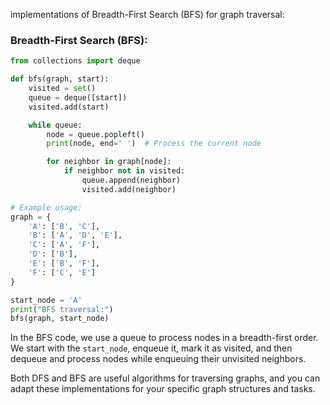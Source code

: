 implementations of Breadth-First Search (BFS) for graph traversal:

### Breadth-First Search (BFS):

```python
from collections import deque

def bfs(graph, start):
    visited = set()
    queue = deque([start])
    visited.add(start)

    while queue:
        node = queue.popleft()
        print(node, end=' ')  # Process the current node

        for neighbor in graph[node]:
            if neighbor not in visited:
                queue.append(neighbor)
                visited.add(neighbor)

# Example usage:
graph = {
    'A': ['B', 'C'],
    'B': ['A', 'D', 'E'],
    'C': ['A', 'F'],
    'D': ['B'],
    'E': ['B', 'F'],
    'F': ['C', 'E']
}

start_node = 'A'
print("BFS traversal:")
bfs(graph, start_node)
```

In the BFS code, we use a queue to process nodes in a breadth-first order. We start with the `start_node`, enqueue it, mark it as visited, and then dequeue and process nodes while enqueuing their unvisited neighbors.

Both DFS and BFS are useful algorithms for traversing graphs, and you can adapt these implementations for your specific graph structures and tasks.
